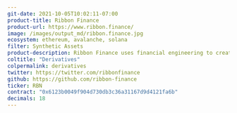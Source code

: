 ```yaml
---
git-date: 2021-10-05T10:02:11-07:00
product-title: Ribbon Finance
product-url: https://www.ribbon.finance/
image: /images/output_md/ribbon.finance.jpg
ecosystem: ethereum, avalanche, solana
filter: Synthetic Assets
product-description: Ribbon Finance uses financial engineering to create structured products that deliver sustainable yield.
coltitle: "Derivatives"
colpermalink: derivatives
twitter: https://twitter.com/ribbonfinance
github: https://github.com/ribbon-finance
ticker: RBN
contract: "0x6123b0049f904d730db3c36a31167d9d4121fa6b"
decimals: 18
---
```

